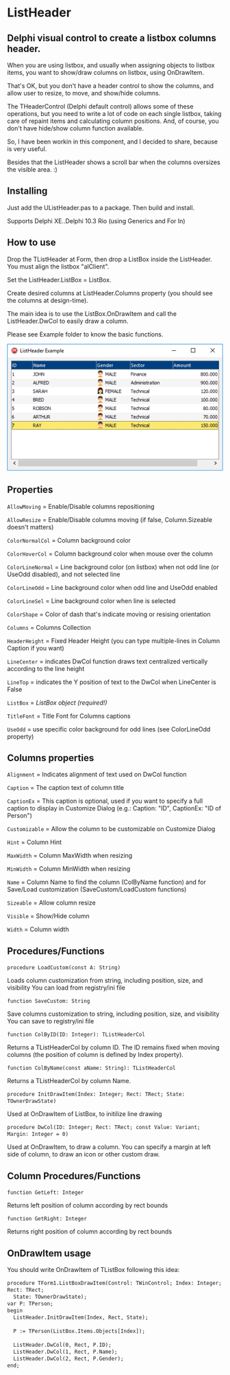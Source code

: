 # ListHeader

## Delphi visual control to create a listbox columns header.

When you are using listbox, and usually when assigning objects to listbox items, you want to show/draw columns on listbox, using OnDrawItem.

That's OK, but you don't have a header control to show the columns, and allow user to resize, to move, and show/hide columns.

The THeaderControl (Delphi default control) allows some of these operations, but you need to write a lot of code on each single listbox, taking care of repaint items and calculating column positions. And, of course, you don't have hide/show column function available.

So, I have been workin in this component, and I decided to share, because is very useful.

Besides that the ListHeader shows a scroll bar when the columns oversizes the visible area. :)

## Installing

Just add the UListHeader.pas to a package. Then build and install.

Supports Delphi XE..Delphi 10.3 Rio (using Generics and For In)

## How to use

Drop the TListHeader at Form, then drop a ListBox inside the ListHeader. You must align the listbox "alClient".

Set the ListHeader.ListBox = ListBox.

Create desired columns at ListHeader.Columns property (you should see the columns at design-time).

The main idea is to use the ListBox.OnDrawItem and call the ListHeader.DwCol to easily draw a column.

Please see Example folder to know the basic functions.

![Example Image](print.png?raw=true "Example Application")

## Properties

`AllowMoving` = Enable/Disable columns repositioning

`AllowResize` = Enable/Disable columns moving (if false, Column.Sizeable doesn't matters)

`ColorNormalCol` = Column background color

`ColorHoverCol` = Column background color when mouse over the column

`ColorLineNormal` = Line background color (on listbox) when not odd line (or UseOdd disabled), and not selected line

`ColorLineOdd` = Line background color when odd line and UseOdd enabled

`ColorLineSel` = Line background color when line is selected

`ColorShape` = Color of dash that's indicate moving or resising orientation

`Columns` = Columns Collection

`HeaderHeight` = Fixed Header Height (you can type multiple-lines in Column Caption if you want)

`LineCenter` = indicates DwCol function draws text centralized vertically according to the line height

`LineTop` = indicates the Y position of text to the DwCol when LineCenter is False

`ListBox` = *ListBox object (required!)*

`TitleFont` = Title Font for Columns captions

`UseOdd` = use specific color background for odd lines (see ColorLineOdd property)

## Columns properties

`Alignment` = Indicates alignment of text used on DwCol function

`Caption` = The caption text of column title

`CaptionEx` = This caption is optional, used if you want to specify a full caption to display in Customize Dialog (e.g.: Caption: "ID", CaptionEx: "ID of Person")

`Customizable` = Allow the column to be customizable on Customize Dialog

`Hint` = Column Hint

`MaxWidth` = Column MaxWidth when resizing

`MinWidth` = Column MinWidth when resizing

`Name` = Column Name to find the column (ColByName function) and for Save/Load customization (SaveCustom/LoadCustom functions)

`Sizeable` = Allow column resize

`Visible` = Show/Hide column

`Width` = Column width

## Procedures/Functions

```
procedure LoadCustom(const A: String)
```
Loads column customization from string, including position, size, and visibility
You can load from registry/ini file

```
function SaveCustom: String
```
Save columns customization to string, including position, size, and visibility
You can save to registry/ini file

```
function ColByID(ID: Integer): TListHeaderCol
```
Returns a TListHeaderCol by column ID. The ID remains fixed when moving columns (the position of column is defined by Index property).

```
function ColByName(const aName: String): TListHeaderCol
```
Returns a TListHeaderCol by column Name.

```
procedure InitDrawItem(Index: Integer; Rect: TRect; State: TOwnerDrawState)
```
Used at OnDrawItem of ListBox, to initilize line drawing

```
procedure DwCol(ID: Integer; Rect: TRect; const Value: Variant; Margin: Integer = 0)
```
Used at OnDrawItem, to draw a column.
You can specify a margin at left side of column, to draw an icon or other custom draw.

## Column Procedures/Functions

```
function GetLeft: Integer
```
Returns left position of column according by rect bounds

```
function GetRight: Integer
```
Returns right position of column according by rect bounds


## OnDrawItem usage

You should write OnDrawItem of TListBox following this idea:

```
procedure TForm1.ListBoxDrawItem(Control: TWinControl; Index: Integer; Rect: TRect;
  State: TOwnerDrawState);
var P: TPerson;
begin
  ListHeader.InitDrawItem(Index, Rect, State);

  P := TPerson(ListBox.Items.Objects[Index]);

  ListHeader.DwCol(0, Rect, P.ID);
  ListHeader.DwCol(1, Rect, P.Name);
  ListHeader.DwCol(2, Rect, P.Gender);
end;
```
